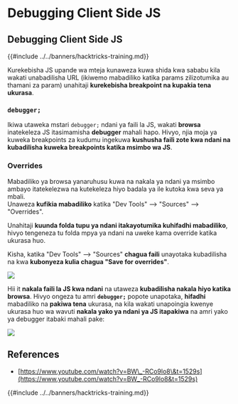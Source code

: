 # Debugging Client Side JS

## Debugging Client Side JS

{{#include ../../banners/hacktricks-training.md}}

Kurekebisha JS upande wa mteja kunaweza kuwa shida kwa sababu kila wakati unabadilisha URL (ikiwemo mabadiliko katika params zilizotumika au thamani za param) unahitaji **kurekebisha breakpoint na kupakia tena ukurasa**.

### `debugger;`

Ikiwa utaweka mstari `debugger;` ndani ya faili la JS, wakati **browsa** inatekeleza JS itasimamisha **debugger** mahali hapo. Hivyo, njia moja ya kuweka breakpoints za kudumu ingekuwa **kushusha faili zote kwa ndani na kubadilisha kuweka breakpoints katika msimbo wa JS**.

### Overrides

Mabadiliko ya browsa yanaruhusu kuwa na nakala ya ndani ya msimbo ambayo itatekelezwa na kutekeleza hiyo badala ya ile kutoka kwa seva ya mbali.\
Unaweza **kufikia mabadiliko** katika "Dev Tools" --> "Sources" --> "Overrides".

Unahitaji **kuunda folda tupu ya ndani itakayotumika kuhifadhi mabadiliko**, hivyo tengeneza tu folda mpya ya ndani na uweke kama override katika ukurasa huo.

Kisha, katika "Dev Tools" --> "Sources" **chagua faili** unayotaka kubadilisha na kwa **kubonyeza kulia chagua "Save for overrides"**.

![](<../../images/image (742).png>)

Hii it **nakala faili la JS kwa ndani** na utaweza **kubadilisha nakala hiyo katika browsa**. Hivyo ongeza tu amri **`debugger;`** popote unapotaka, **hifadhi** mabadiliko na **pakiwa tena** ukurasa, na kila wakati unapoingia kwenye ukurasa huo wa wavuti **nakala yako ya ndani ya JS itapakiwa** na amri yako ya debugger itabaki mahali pake:

![](<../../images/image (594).png>)

## References

- [https://www.youtube.com/watch?v=BW\_-RCo9lo8\&t=1529s](https://www.youtube.com/watch?v=BW_-RCo9lo8&t=1529s)

{{#include ../../banners/hacktricks-training.md}}

